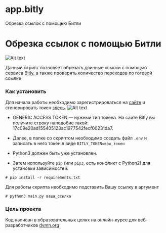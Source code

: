 # app.bitly
Обрезка ссылок с помощью Битли
# Обрезка ссылок с помощью Битли

![Alt text](https://i.pinimg.com/736x/c8/d6/1f/c8d61fa204a337e714106643a0bb80c0.jpg)


Данный скрипт позволяет обрезать длинные ссылки с помощью сервиса [Bitly](https://app.bitly.com/), а также проверять количество переходов по готовой ссылке

### Как установить

Для начала работы необходимо зарегистрироваться на [сайте](https://app.bitly.com/bbt2/) и сгенерировать токен [здесь](https://app.bitly.com/settings/apps/).
![Alt text](https://i.postimg.cc/xjyZQjQc/bitlit-2.png)

- GENERIC ACCESS TOKEN — нужный тип токена. На сайте Bitly вы получите строку наподобие такой: 17c09e20ad155405123ac1977542fecf00231da7.

- Далее, в папке со скриптом необходимо создать файл `.env` и записать в него токен в виде `BITLY_TOKEN=ваш_токен`

- Python3 должен быть уже установлен. 
- Затем используйте `pip` (или `pip3`, есть конфликт с Python2) для установки зависимостей:
```
# pip install -r requirements.txt
```
Для работы скрипта необходимо подставить Вашу ссылку в аргумент
```
# python3 main.py ваша_ссылка
```
### Цель проекта

Код написан в образовательных целях на онлайн-курсе для веб-разработчиков [dvmn.org](https://dvmn.org/)
